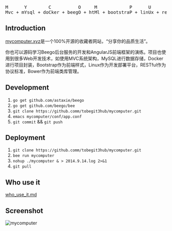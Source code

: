 <pre>
M      Y        C          O     M            P      U       T         E          R
Mvc + mYsql + doCker + beegO + htMl + bootstraP + linUx + resTful + bowEr + angulaR
</pre>

## Introduction

[mycomputer.xyz](http://mycomputer.xyz)是一个100%开源的收藏者网站，“分享你的品质生活”。

你也可以源码学习Beego后台服务的开发和AngularJS前端框架的演练。项目也使用到很多Web开发技术，如使用MVC系统架构，MySQL进行数据存储，Docker进行项目封装，Bootstrap作为前端样式，Linux作为开发部署平台，RESTful作为协议标准，Bower作为前端类库管理。

## Development

1. `go get github.com/astaxie/beego`
2. `go get github.com/beego/bee`
3. `git clone https://github.comm/tobegit3hub/mycomputer.git`
4. `emacs mycomputer/conf/app.conf`
5. `git commit` && `git push`

## Deployment

1. `git clone https://github.comm/tobegit3hub/mycomputer.git`
2. `bee run mycomputer`
3. `nohup ./mycomputer & > 2014.9.14.log 2>&1`
4. `git pull`

## Who use it

[who_use_it.md](https://github.com/tobegit3hub/mycomputer/blob/master/who_use_it.md)

## Screenshot

![mycomputer](https://raw.github.com/tobegit3hub/mycomputer/master/screenshot.png)